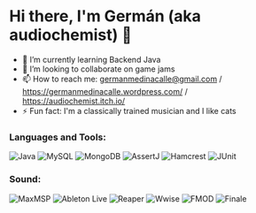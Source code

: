   # Hi there, I'm Germán (aka audiochemist) 👋
- 🌱 I’m currently learning Backend Java
- 👯 I’m looking to collaborate on game jams
- 📫 How to reach me: germanmedinacalle@gmail.com / https://germanmedinacalle.wordpress.com/ / https://audiochemist.itch.io/
- ⚡ Fun fact: I'm a classically trained musician and I like cats

### Languages and Tools:
![Java](https://img.shields.io/badge/-Java-orange?logo=java&logoColor=white)
![MySQL](https://img.shields.io/badge/-MySQL-blue?logo=mysql&logoColor=white)
![MongoDB](https://img.shields.io/badge/-MongoDB-green?logo=mongodb&logoColor=white)
![AssertJ](https://img.shields.io/badge/-AssertJ-yellow?logoColor=white)
![Hamcrest](https://img.shields.io/badge/-Hamcrest-red?logoColor=white)
![JUnit](https://img.shields.io/badge/-JUnit-purple?logo=junit&logoColor=white)

  ### Sound:
![MaxMSP](https://img.shields.io/badge/-MaxMSP-purple?logo=max&logoColor=white)
![Ableton Live](https://img.shields.io/badge/-Ableton%20Live-green?logo=ableton&logoColor=white)
![Reaper](https://img.shields.io/badge/-Reaper-black?logo=reaper&logoColor=white)
![Wwise](https://img.shields.io/badge/-Wwise-blue?logo=audiokinetic&logoColor=white)
![FMOD](https://img.shields.io/badge/-FMOD-orange?logo=fmod&logoColor=white)
![Finale](https://img.shields.io/badge/-Finale-yellow?logo=finale&logoColor=white)

<!--
**audiochemist/audiochemist** is a ✨ _special_ ✨ repository because its `README.md` (this file) appears on your GitHub profile.

Here are some ideas to get you started:

- 🌱 I’m currently learning Backend Java
- 👯 I’m looking to collaborate on game jams, java apps
- 📫 How to reach me: germanmedinacalle@gmail.com / https://germanmedinacalle.wordpress.com/ / 
- 😄 Pronouns: he/him
- ⚡ Fun fact: I'm a sound designer with a background in music composition and I like cats
-->
